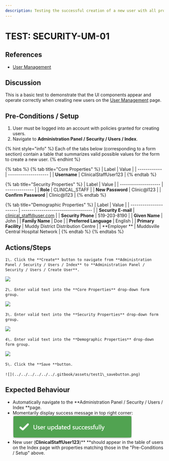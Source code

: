 ```yaml
---
description: Testing the successful creation of a new user with all properties specified.
---
```


# TEST: SECURITY-UM-01

## References

* [User Management](../../../../../operations/security-administration/user-management.md)

## Discussion

This is a basic test to demonstrate that the UI components appear and operate correctly when creating new users on the [User Management](../../../../../operations/security-administration/user-management.md) page.

## Pre-Conditions / Setup

1. User must be logged into an account with policies granted for creating users.
2. Navigate to **Administration Panel / Security / Users / Index**.

{% hint style="info" %}
Each of the tabs below (corresponding to a form section) contain a table that summarizes valid possible values for the form to create a new user.
{% endhint %}

{% tabs %}
{% tab title="Core Properties" %}
| Label        | Value                |
| ------------ | -------------------- |
| **Username** | ClinicalStaffUser123 |
{% endtab %}

{% tab title="Security Properties" %}
| Label                | Value          |
| -------------------- | -------------- |
| **Role**             | CLINICAL_STAFF |
| **New Password**     | Clinic@l123    |
| **Confirm Password** | Clinic@l123    |
{% endtab %}

{% tab title="Demographic Properties" %}
| Label                  | Value                               |
| ---------------------- | ----------------------------------- |
| **Security E-mail**    | clinical_staff@user.com             |
| **Security Phone**     | 519-203-8190                        |
| **Given Name**         | John                                |
| **Family Name**        | Doe                                 |
| **Preferred Language** | English                             |
| **Primary Facility**   | Muddy District Distribution Centre  |
| **Employer **          | Muddsville Central Hospital Network |
{% endtab %}
{% endtabs %}

## Actions/Steps

    1\. Click the **Create** button to navigate from **Administration Panel / Security / Users / Index** to **Administration Panel / Security / Users / Create User**.

![](../../../../../../.gitbook/assets/test1\_createbutton.png) 

    2\. Enter valid text into the **Core Properties** drop-down form group.

![](../../../../../../.gitbook/assets/test1\_coreproperties.png)

    3\. Enter valid text into the **Security Properties** drop-down form group.

![](../../../../../../.gitbook/assets/test1\_securityproperties.png)

    4\. Enter valid text into the **Demographic Properties** drop-down form group.

![](../../../../../../.gitbook/assets/test1\_demographicproperties.png)

    5\. Click the **Save **button.

    ![](../../../../../../.gitbook/assets/test1\_savebutton.png) 

## Expected Behaviour

* Automatically navigate to the **Administration Panel / Security / Users / Index **page.
* Momentarily display success message in top right corner: ![](../../../../../../.gitbook/assets/user_successtoast.png) 
* New user (**ClinicalStaffUser123**)** **should appear in the table of users on the Index page with properties matching those in the "Pre-Conditions / Setup" above.

